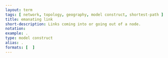 ```yaml
---
layout: term
tags: [ network, topology, geography, model construct, shortest-path ]
title: emanating link
short-description: Links coming into or going out of a node.
notation:
example: .
type: model construct
alias: .
formats: [  ]
---
```

